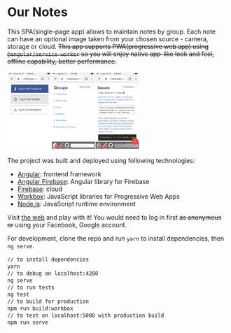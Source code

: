 # Our Notes

This SPA(single-page app) allows to maintain notes by group. Each note can have an optional image taken from your chosen source - camera, storage or cloud. ~~This app supports PWA(progressive web app) using `@angular/service-worker` so you will enjoy native app-like look and feel, offline capability, better performance.~~

<img src="ScreenshotsOniPhone.PNG" width="60%">

The project was built and deployed using following technologies:
* [Angular](https://angular.io/): frontend framework
* [Angular Firebase](https://github.com/angular/angularfire2): Angular library for Firebase
* [Firebase](https://firebase.google.com/): cloud 
* [Workbox](https://workboxjs.org/): JavaScript libraries for Progressive Web Apps
* [Node.js](https://nodejs.org): JavaScript runtime environment

Visit [the web](https://ng-notes-abb75.firebaseapp.com/) and play with it! You would need to log in first ~~as anonymous or~~ using your Facebook, Google account.

For development, clone the repo and run `yarn` to install dependencies, then `ng serve`.

```
// to install dependencies
yarn
// to debug on localhost:4200
ng serve
// to run tests
ng test
// to build for production
npm run build:workbox
// to test on localhost:5000 with production build
npm run serve
```
